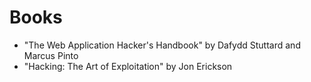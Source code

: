 # Books

- "The Web Application Hacker's Handbook" by Dafydd Stuttard and Marcus Pinto
- "Hacking: The Art of Exploitation" by Jon Erickson
